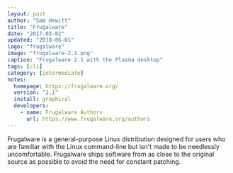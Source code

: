 ```yaml
---
layout: post
author: "Sam Hewitt"
title: "Frugalware"
date: "2017-03-02"
updated: "2018-06-01"
logo: "frugalware"
image: "frugalware-2.1.png"
caption: "Frugalware 2.1 with the Plasma desktop"
tags: [cli]
category: [intermediate]
notes:
  homepage: https://frugalware.org/
  version: "2.1"
  install: graphical
  developers:
    - name: Frugalware Authors
      url: https://www.frugalware.org/authors
---
```


Frugalware is a general-purpose Linux distribution designed for users who are familiar with the Linux command-line but isn't made to be needlessly uncomfortable. Frugalware ships software from as close to the original source as possible to avoid the need for constant patching.